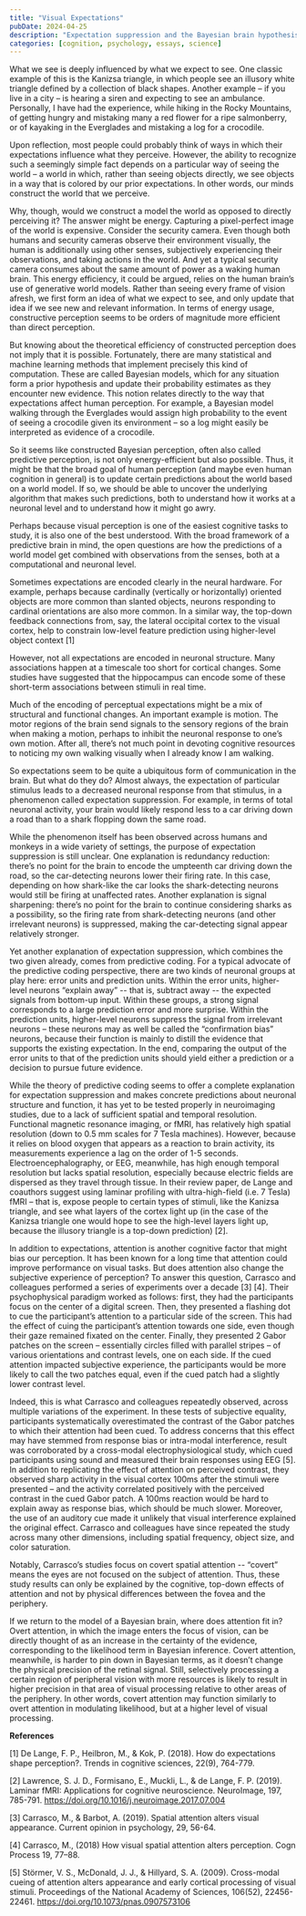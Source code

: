 ```yaml
---
title: "Visual Expectations"
pubDate: 2024-04-25
description: "Expectation suppression and the Bayesian brain hypothesis"
categories: [cognition, psychology, essays, science]
---
```


What we see is deeply influenced by what we expect to see. One classic example of this is the Kanizsa triangle, in which people see an illusory white triangle defined by a collection of black shapes. Another example – if you live in a city – is hearing a siren and expecting to see an ambulance. Personally, I have had the experience, while hiking in the Rocky Mountains, of getting hungry and mistaking many a red flower for a ripe salmonberry, or of kayaking in the Everglades and mistaking a log for a crocodile. 

Upon reflection, most people could probably think of ways in which their expectations influence what they perceive. However, the ability to recognize such a seemingly simple fact depends on a particular way of seeing the world – a world in which, rather than seeing objects directly, we see objects in a way that is colored by our prior expectations. In other words, our minds construct the world that we perceive.  

Why, though, would we construct a model the world as opposed to directly perceiving it? The answer might be energy. Capturing a pixel-perfect image of the world is expensive. Consider the security camera. Even though both humans and security cameras observe their environment visually, the human is additionally using other senses, subjectively experiencing their observations, and taking actions in the world. And yet a typical security camera consumes about the same amount of power as a waking human brain. This energy efficiency, it could be argued, relies on the human brain’s use of generative world models. Rather than seeing every frame of vision afresh, we first form an idea of what we expect to see, and only update that idea if we see new and relevant information. In terms of energy usage, constructive perception seems to be orders of magnitude more efficient than direct perception.  

But knowing about the theoretical efficiency of constructed perception does not imply that it is possible. Fortunately, there are many statistical and machine learning methods that implement precisely this kind of computation. These are called Bayesian models, which for any situation form a prior hypothesis and update their probability estimates as they encounter new evidence. This notion relates directly to the way that expectations affect human perception. For example, a Bayesian model walking through the Everglades would assign high probability to the event of seeing a crocodile given its environment – so a log might easily be interpreted as evidence of a crocodile.  

So it seems like constructed Bayesian perception, often also called predictive perception, is not only energy-efficient but also possible. Thus, it might be that the broad goal of human perception (and maybe even human cognition in general) is to update certain predictions about the world based on a world model. If so, we should be able to uncover the underlying algorithm that makes such predictions, both to understand how it works at a neuronal level and to understand how it might go awry.  

Perhaps because visual perception is one of the easiest cognitive tasks to study, it is also one of the best understood. With the broad framework of a predictive brain in mind, the open questions are how the predictions of a world model get combined with observations from the senses, both at a computational and neuronal level.  

Sometimes expectations are encoded clearly in the neural hardware. For example, perhaps because cardinally (vertically or horizontally) oriented objects are more common than slanted objects, neurons responding to cardinal orientations are also more common. In a similar way, the top-down feedback connections from, say, the lateral occipital cortex to the visual cortex, help to constrain low-level feature prediction using higher-level object context [1]  

However, not all expectations are encoded in neuronal structure. Many associations happen at a timescale too short for cortical changes. Some studies have suggested that the hippocampus can encode some of these short-term associations between stimuli in real time.  

Much of the encoding of perceptual expectations might be a mix of structural and functional changes. An important example is motion. The motor regions of the brain send signals to the sensory regions of the brain when making a motion, perhaps to inhibit the neuronal response to one’s own motion. After all, there’s not much point in devoting cognitive resources to noticing my own walking visually when I already know I am walking.  

So expectations seem to be quite a ubiquitous form of communication in the brain. But what do they do? Almost always, the expectation of particular stimulus leads to a decreased neuronal response from that stimulus, in a phenomenon called expectation suppression. For example, in terms of total neuronal activity, your brain would likely respond less to a car driving down a road than to a shark flopping down the same road.  

While the phenomenon itself has been observed across humans and monkeys in a wide variety of settings, the purpose of expectation suppression is still unclear. One explanation is redundancy reduction: there’s no point for the brain to encode the umpteenth car driving down the road, so the car-detecting neurons lower their firing rate. In this case, depending on how shark-like the car looks the shark-detecting neurons would still be firing at unaffected rates. Another explanation is signal sharpening: there’s no point for the brain to continue considering sharks as a possibility, so the firing rate from shark-detecting neurons (and other irrelevant neurons) is suppressed, making the car-detecting signal appear relatively stronger.  

Yet another explanation of expectation suppression, which combines the two given already, comes from predictive coding. For a typical advocate of the predictive coding perspective, there are two kinds of neuronal groups at play here: error units and prediction units. Within the error units, higher-level neurons “explain away” -- that is, subtract away -- the expected signals from bottom-up input. Within these groups, a strong signal corresponds to a large prediction error and more surprise. Within the prediction units, higher-level neurons suppress the signal from irrelevant neurons – these neurons may as well be called the “confirmation bias” neurons, because their function is mainly to distill the evidence that supports the existing expectation. In the end, comparing the output of the error units to that of the prediction units should yield either a prediction or a decision to pursue future evidence.  

While the theory of predictive coding seems to offer a complete explanation for expectation suppression and makes concrete predictions about neuronal structure and function, it has yet to be tested properly in neuroimaging studies, due to a lack of sufficient spatial and temporal resolution. Functional magnetic resonance imaging, or fMRI, has relatively high spatial resolution (down to 0.5 mm scales for 7 Tesla machines). However, because it relies on blood oxygen that appears as a reaction to brain activity, its measurements experience a lag on the order of 1-5 seconds. Electroencephalography, or EEG, meanwhile, has high enough temporal resolution but lacks spatial resolution, especially because electric fields are dispersed as they travel through tissue. In their review paper, de Lange and coauthors suggest using laminar profiling with ultra-high-field (i.e. 7 Tesla) fMRI – that is, expose people to certain types of stimuli, like the Kanizsa triangle, and see what layers of the cortex light up (in the case of the Kanizsa triangle one would hope to see the high-level layers light up, because the illusory triangle is a top-down prediction) [2].  

In addition to expectations, attention is another cognitive factor that might bias our perception. It has been known for a long time that attention could improve performance on visual tasks. But does attention also change the subjective experience of perception? To answer this question, Carrasco and colleagues performed a series of experiments over a decade [3] [4]. Their psychophysical paradigm worked as follows: first, they had the participants focus on the center of a digital screen. Then, they presented a flashing dot to cue the participant’s attention to a particular side of the screen. This had the effect of cuing the participant’s attention towards one side, even though their gaze remained fixated on the center. Finally, they presented 2 Gabor patches on the screen – essentially circles filled with parallel stripes – of various orientations and contrast levels, one on each side. If the cued attention impacted subjective experience, the participants would be more likely to call the two patches equal, even if the cued patch had a slightly lower contrast level.  

Indeed, this is what Carrasco and colleagues repeatedly observed, across multiple variations of the experiment. In these tests of subjective equality, participants systematically overestimated the contrast of the Gabor patches to which their attention had been cued. To address concerns that this effect may have stemmed from response bias or intra-modal interference, result was corroborated by a cross-modal electrophysiological study, which cued participants using sound and measured their brain responses using EEG [5]. In addition to replicating the effect of attention on perceived contrast, they observed sharp activity in the visual cortex 100ms after the stimuli were presented – and the activity correlated positively with the perceived contrast in the cued Gabor patch. A 100ms reaction would be hard to explain away as response bias, which should be much slower. Moreover, the use of an auditory cue made it unlikely that visual interference explained the original effect. Carrasco and colleagues have since repeated the study across many other dimensions, including spatial frequency, object size, and color saturation.  

Notably, Carrasco’s studies focus on covert spatial attention -- “covert” means the eyes are not focused on the subject of attention. Thus, these study results can only be explained by the cognitive, top-down effects of attention and not by physical differences between the fovea and the periphery.  

If we return to the model of a Bayesian brain, where does attention fit in? Overt attention, in which the image enters the focus of vision, can be directly thought of as an increase in the certainty of the evidence, corresponding to the likelihood term in Bayesian inference. Covert attention, meanwhile, is harder to pin down in Bayesian terms, as it doesn’t change the physical precision of the retinal signal. Still, selectively processing a certain region of peripheral vision with more resources is likely to result in higher precision in that area of visual processing relative to other areas of the periphery. In other words, covert attention may function similarly to overt attention in modulating likelihood, but at a higher level of visual processing.  


**References**

[1] De Lange, F. P., Heilbron, M., & Kok, P. (2018). How do expectations shape perception?. Trends in cognitive sciences, 22(9), 764-779. 

[2] Lawrence, S. J. D., Formisano, E., Muckli, L., & de Lange, F. P. (2019). Laminar fMRI: Applications for cognitive neuroscience. NeuroImage, 197, 785-791. https://doi.org/10.1016/j.neuroimage.2017.07.004 

[3] Carrasco, M., & Barbot, A. (2019). Spatial attention alters visual appearance. Current opinion in psychology, 29, 56-64. 

[4] Carrasco, M., (2018) How visual spatial attention alters perception. Cogn Process 19, 77–88. 

[5] Störmer, V. S., McDonald, J. J., & Hillyard, S. A. (2009). Cross-modal cueing of attention alters appearance and early cortical processing of visual stimuli. Proceedings of the National Academy of Sciences, 106(52), 22456-22461. https://doi.org/10.1073/pnas.0907573106 